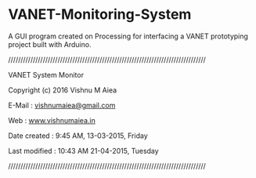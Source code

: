 # VANET-Monitoring-System
A GUI program created on Processing for interfacing a VANET prototyping project built with Arduino.



////////////////////////////////////////////////////////////////////////////////


  VANET System Monitor

  Copyright (c) 2016 Vishnu M Aiea

  E-Mail : vishnumaiea@gmail.com

  Web : www.vishnumaiea.in

  Date created : 9:45 AM, 13-03-2015, Friday

  Last modified : 10:43 AM 21-04-2015, Tuesday


////////////////////////////////////////////////////////////////////////////////
